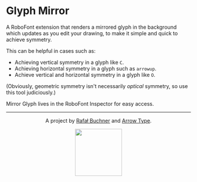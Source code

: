 # Glyph Mirror

A RoboFont extension that renders a mirrored glyph in the background which updates as you edit your drawing, to make it simple and quick to achieve symmetry.

This can be helpful in cases such as:
- Achieving vertical symmetry in a glyph like `C`.
- Achieving horizontal symmetry in a glyph such as `arrowup`.
- Achieve vertical and horizontal symmetry in a glyph like `O`.

(Obviously, geometric symmetry isn't necessarily _optical_ symmetry, so use this tool judiciously.)

Mirror Glyph lives in the RoboFont Inspector for easy access.

---

<p align="center">
    A project by <a href=http://rafalbuchner.com">Rafał Buchner</a> and <a href="https://arrowtype.com">Arrow Type</a>.
</p>

<p align="center">
    <img src="https://media.giphy.com/media/60rUZAj7OHOiCsbPJY/giphy.gif" width="128" height="128">
</p>